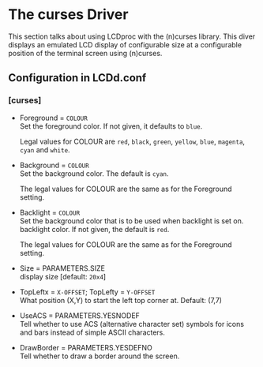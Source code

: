 # The curses Driver

This section talks about using LCDproc with the (n)curses library. This
diver displays an emulated LCD display of configurable size at a
configurable position of the terminal screen using (n)curses.

## Configuration in LCDd.conf

### \[curses\]

  - Foreground = `COLOUR`  
    Set the foreground color. If not given, it defaults to `blue`.
    
    Legal values for COLOUR are `red`, `black`, `green`, `yellow`,
    `blue`, `magenta`, `cyan` and `white`.

  - Background = `COLOUR`  
    Set the background color. The default is `cyan`.
    
    The legal values for COLOUR are the same as for the Foreground
    setting.

  - Backlight = `COLOUR`  
    Set the background color that is to be used when backlight is set
    on. backlight color. If not given, the default is `red`.
    
    The legal values for COLOUR are the same as for the Foreground
    setting.

  - Size = PARAMETERS.SIZE  
    display size \[default: `20x4`\]

  - TopLeftx = `X-OFFSET`; TopLefty = `Y-OFFSET`  
    What position (X,Y) to start the left top corner at. Default: (7,7)

  - UseACS = PARAMETERS.YESNODEF  
    Tell whether to use ACS (alternative character set) symbols for
    icons and bars instead of simple ASCII characters.

  - DrawBorder = PARAMETERS.YESDEFNO  
    Tell whether to draw a border around the screen.

